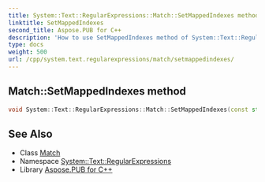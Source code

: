 ```yaml
---
title: System::Text::RegularExpressions::Match::SetMappedIndexes method
linktitle: SetMappedIndexes
second_title: Aspose.PUB for C++
description: 'How to use SetMappedIndexes method of System::Text::RegularExpressions::Match class in C++.'
type: docs
weight: 500
url: /cpp/system.text.regularexpressions/match/setmappedindexes/
---
```

## Match::SetMappedIndexes method




```cpp
void System::Text::RegularExpressions::Match::SetMappedIndexes(const std::vector<int> &mapped_indexes)
```

## See Also

* Class [Match](../)
* Namespace [System::Text::RegularExpressions](../../)
* Library [Aspose.PUB for C++](../../../)
